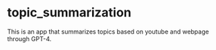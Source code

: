 # topic_summarization
This is an app that summarizes topics based on youtube and webpage through GPT-4. 
